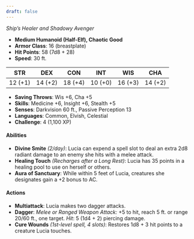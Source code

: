 ```yaml
---
draft: false
---
```


_Ship’s Healer and Shadowy Avenger_

- **Medium Humanoid (Half-Elf), Chaotic Good**
- **Armor Class**: 16 (breastplate)
- **Hit Points**: 58 (7d8 + 28)
- **Speed**: 30 ft.

|STR|DEX|CON|INT|WIS|CHA|
|---|---|---|---|---|---|
|12 (+1)|14 (+2)|18 (+4)|10 (+0)|16 (+3)|14 (+2)|

- **Saving Throws**: Wis +6, Cha +5
- **Skills**: Medicine +6, Insight +6, Stealth +5
- **Senses**: Darkvision 60 ft., Passive Perception 13
- **Languages**: Common, Elvish, Celestial
- **Challenge**: 4 (1,100 XP)

#### **Abilities**

- **Divine Smite** _(2/day)_: Lucia can expend a spell slot to deal an extra 2d8 radiant damage to an enemy she hits with a melee attack.
- **Healing Touch** _(Recharges after a Long Rest)_: Lucia has 35 points in a healing pool to use on herself or others.
- **Aura of Sanctuary**: While within 5 feet of Lucia, creatures she designates gain a +2 bonus to AC.

#### **Actions**

- **Multiattack**: Lucia makes two dagger attacks.
- **Dagger**: _Melee or Ranged Weapon Attack:_ +5 to hit, reach 5 ft. or range 20/60 ft., one target. _Hit_: 5 (1d4 + 2) piercing damage.
- **Cure Wounds** _(1st-level spell, 4 slots)_: Restores 1d8 + 3 hit points to a creature Lucia touches.